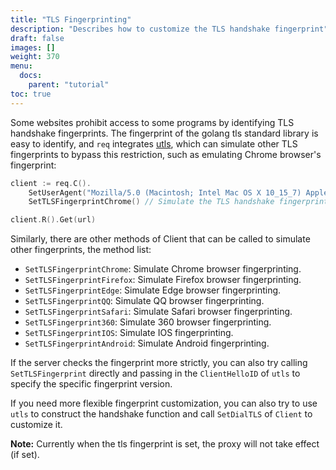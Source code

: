 ```yaml
---
title: "TLS Fingerprinting"
description: "Describes how to customize the TLS handshake fingerprint"
draft: false
images: []
weight: 370
menu:
  docs:
    parent: "tutorial"
toc: true
---
```


Some websites prohibit access to some programs by identifying TLS handshake fingerprints. The fingerprint of the golang tls standard library is easy to identify, and `req` integrates [utls](https://github.com/refraction-networking/utls), which can simulate other TLS fingerprints to bypass this restriction, such as emulating Chrome browser's fingerprint:

```go
client := req.C().
	SetUserAgent("Mozilla/5.0 (Macintosh; Intel Mac OS X 10_15_7) AppleWebKit/537.36 (KHTML, like Gecko) Chrome/114.0.0.0 Safari/537.36").
	SetTLSFingerprintChrome() // Simulate the TLS handshake fingerprint of the Chrome browser, so that the website believes that it is the Chrome browser that is accessing.

client.R().Get(url)
```

Similarly, there are other methods of Client that can be called to simulate other fingerprints, the method list:

* `SetTLSFingerprintChrome`: Simulate Chrome browser fingerprinting.
* `SetTLSFingerprintFirefox`: Simulate Firefox browser fingerprinting.
* `SetTLSFingerprintEdge`: Simulate Edge browser fingerprinting.
* `SetTLSFingerprintQQ`: Simulate QQ browser fingerprinting.
* `SetTLSFingerprintSafari`: Simulate Safari browser fingerprinting.
* `SetTLSFingerprint360`: Simulate 360 browser fingerprinting.
* `SetTLSFingerprintIOS`: Simulate IOS fingerprinting.
* `SetTLSFingerprintAndroid`: Simulate Android fingerprinting.

If the server checks the fingerprint more strictly, you can also try calling `SetTLSFingerprint` directly and passing in the `ClientHelloID` of `utls` to specify the specific fingerprint version.

If you need more flexible fingerprint customization, you can also try to use `utls` to construct the handshake function and call `SetDialTLS` of `Client` to customize it.

**Note:** Currently when the tls fingerprint is set, the proxy will not take effect (if set).
